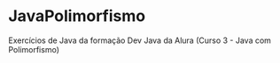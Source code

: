 # JavaPolimorfismo

Exercícios de Java da formação Dev Java da Alura (Curso 3 - Java com Polimorfismo)
